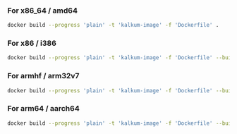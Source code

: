 ### For x86_64 / amd64
```sh
docker build --progress 'plain' -t 'kalkum-image' -f 'Dockerfile' .
```

### For x86 / i386
```sh
docker build --progress 'plain' -t 'kalkum-image' -f 'Dockerfile' --build-arg 'IMAGE_PREFIX=386' .
```

### For armhf / arm32v7
```sh
docker build --progress 'plain' -t 'kalkum-image' -f 'Dockerfile' --build-arg 'IMAGE_PREFIX=arm/v7' .
```

### For arm64 / aarch64
```sh
docker build --progress 'plain' -t 'kalkum-image' -f 'Dockerfile' --build-arg 'IMAGE_PREFIX=arm64/v8' .
```